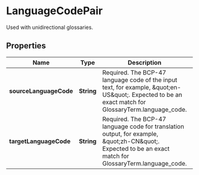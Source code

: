 

# LanguageCodePair

Used with unidirectional glossaries.

## Properties

| Name | Type | Description | Notes |
|------------ | ------------- | ------------- | -------------|
|**sourceLanguageCode** | **String** | Required. The BCP-47 language code of the input text, for example, \&quot;en-US\&quot;. Expected to be an exact match for GlossaryTerm.language_code. |  [optional] |
|**targetLanguageCode** | **String** | Required. The BCP-47 language code for translation output, for example, \&quot;zh-CN\&quot;. Expected to be an exact match for GlossaryTerm.language_code. |  [optional] |



